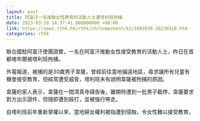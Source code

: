 ```yaml
---
layout: post
title: 阿富汗一名推動女性教育的活動人士遭塔利班拘捕
date: 2023-03-28 14:37:41.000000000 +08:00
link: https://news.rthk.hk/rthk/ch/component/k2/1693939-20230328.htm
categories: rthk
---
```


聯合國駐阿富汗使團證實，一名在阿富汗推動女性接受教育的活動人士，昨日在首都喀布爾被塔利班拘捕。

外電報道，被捕的是30歲男子韋薩，曾經前往當地偏遠地區，尋求讓所有兒童有機會接受教育，但經常遭受威脅，塔利班未有說明韋薩被拘捕的原因。

韋薩的家人表示，韋薩在一間清真寺禱告後，離開時遭到一批男子截停，韋薩要求對方出示證件，但隨即遭到毆打，並被強行帶走。

自塔利班前年重新掌權以來，當地婦女權利被指遭到侵蝕，令女性難以接受教育。
